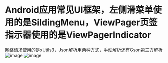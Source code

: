 # Android应用常见UI框架，左侧滑菜单使用的是SildingMenu，ViewPager页签指示器使用的是ViewPagerIndicator
网络请求使用的是xUtils3，Json解析用两种方式，手动解析还有Gson第三方解析
![image](https://github.com/zaiyunduan123/NewsLine/blob/master/images/image1.png)
![image](https://github.com/zaiyunduan123/NewsLine/blob/master/images/image2.png)
